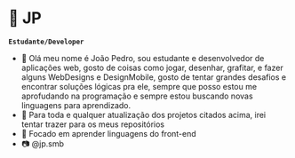 # 💫 JP
**`Estudante/Developer`**
- 👋 Olá meu nome é João Pedro, sou estudante e desenvolvedor de aplicações web, gosto de coisas como jogar, desenhar, grafitar, e fazer alguns WebDesigns e DesignMobile, gosto de tentar grandes desafios e encontrar soluções lógicas pra ele, sempre que posso estou me aprofudando na programação e sempre estou buscando novas linguagens para aprendizado.
- 🔆 Para toda e qualquer atualização dos projetos citados acima, irei tentar trazer para os meus repositórios
- 📕 Focado em aprender linguagens do front-end 
- 📷 @jp.smb
